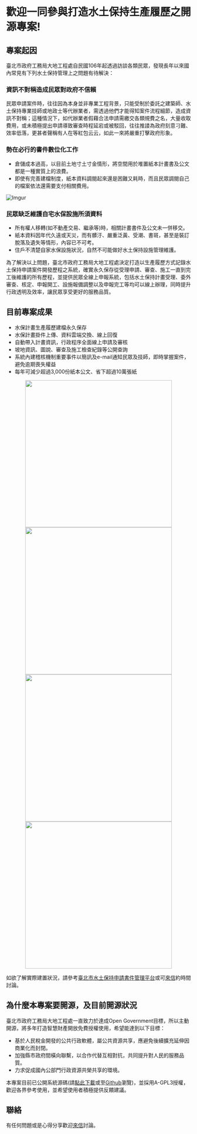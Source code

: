 # 歡迎一同參與打造水土保持生產履歷之開源專案!

## 專案起因

臺北市政府工務局大地工程處自民國106年起透過訪談各類民眾，發現長年以來國內常見有下列水土保持管理上之問題有待解決：

### 資訊不對稱造成民眾對政府不信賴

民眾申請案件時，往往因為本身並非專業工程背景，只能受制於委託之建築師、水土保持專業技師或地政士等代辦業者，需透過他們才能得知案件流程細節，造成資訊不對稱；這種情況下，如代辦業者假藉合法申請需繳交各類規費之名，大量收取費用，或未積極提出申請導致審查時程延宕或被駁回，往往推諉為政府刻意刁難、效率低落，更甚者聲稱有人在等紅包云云，如此一來將嚴重打擊政府形象。

### 勢在必行的書件數位化工作

+ 倉儲成本過高，以目前土地寸土寸金情形，將空間用於堆置紙本計畫書及公文都是一種實質上的浪費。
+ 即使有完善建檔制度，紙本資料調閱起來還是困難又耗時，而且民眾調閱自己的檔案依法還需要支付相關費用。

![Imgur](https://i.imgur.com/nYwxi10.png "紙本堆置浪費空間")

### 民眾缺乏維護自宅水保設施所須資料

+ 所有權人移轉(如不動產交易、繼承等)時，相關計畫書件及公文未一併移交。
+ 紙本資料因年代久遠或天災，而有髒汙、嚴重泛黃、受潮、書斑，甚至是裝訂脫落及遺失等情形，內容已不可考。
+ 住戶不清楚自家水保設施狀況，自然不可能做好水土保持設施管理維護。

為了解決以上問題，臺北市政府工務局大地工程處決定打造以生產履歷方式記錄水土保持申請案件開發歷程之系統，確實永久保存從受理申請、審查、施工一直到完工後維護的所有歷程，並提供民眾全線上申報系統，包括水土保持計畫受理、委外審查、核定、申報開工、設施報備調整以及申報完工等均可以線上辦理，同時提升行政透明及效率，讓民眾享受更好的服務品質。

## 目前專案成果

+ 水保計畫生產履歷建檔永久保存
+ 水保計畫掛件上傳、資料雲端交換、線上回復
+ 自動帶入計畫資訊，行政程序全面線上申請及審核
+ 坡地資訊、圖說、審查及施工檢查紀錄等公開查詢
+ 系統內建稽核機制重要事件以簡訊及e-mail通知民眾及技師，即時掌握案件，避免逾期喪失權益
+ 每年可減少超過3,000份紙本公文、省下超過10萬張紙

<center class="half">
    <img src="https://i.imgur.com/DRKvwP8.png" width="400"/><img src="https://i.imgur.com/AczkVYq.png" width="400"/>
</center>

<center class="half">
    <img src="https://i.imgur.com/saMoyVQ.png" width="400"/><img src="https://i.imgur.com/Rxt6EJq.png" width="400"/>
</center>

如欲了解實際建置狀況，請參考<a href="https://swc.taipei/" target="_blank">臺北市水土保持申請書件管理平台</a>或可[來信](mailto:ge-40754@mail.taipei.gov.tw)約時間討論。

## 為什麼本專案要開源，及目前開源狀況

臺北市政府工務局大地工程處一直致力於達成Open Government目標，所以主動開源，將多年打造智慧財產開放免費授權使用，希望能達到以下目標：

+ 基於人民稅金開發的公共行政軟體，屬公共資源共享，應避免後續擴充延伸因商業化而封閉。
+ 加強縣市政府間橫向聯繫，以合作代替互相對抗，共同提升對人民的服務品質。
+ 力求促成國內公部門行政資源共榮共享的環境。

本專案目前已公開系統源碼(請[點此下載](https://github.com/SWCTaipei/SWCWeb/archive/master.zip)或至[Github](https://github.com/SWCTaipei/SWCWeb/tree/master)瀏覽)，並採用A-GPL3授權，歡迎各界參考使用，並希望使用者積極提供反饋建議。

## 聯絡

有任何問題或是心得分享歡迎[來信](mailto:ge-40754@mail.taipei.gov.tw)討論。
